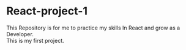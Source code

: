 # React-project-1
This Repository is for me to practice my skills In React and grow as a Developer.
<br>
This is my first project.
